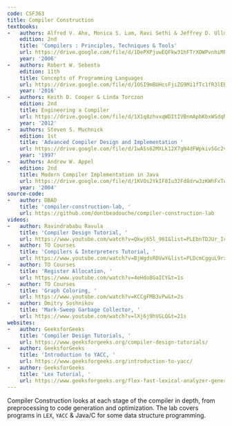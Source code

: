 ```yaml
---
code: CSF363
title: Compiler Construction
textbooks:
-   authors: Alfred V. Aho, Monica S. Lam, Ravi Sethi & Jeffrey D. Ullman
    edition: 2nd
    title: 'Compilers : Principles, Techniques & Tools'
    url: https://drive.google.com/file/d/1DePXPjuwEQFkw31hFTrXOWPvnhiMkphp/view?usp=sharing
    year: '2006'
-   authors: Robert W. Sebesta
    edition: 11th
    title: Concepts of Programming Languages
    url: https://drive.google.com/file/d/1OSI9mBUHcsFjiZG9Mi1fTc1fR3lEBFcV/view?usp=sharing
    year: '2016'
-   authors: Keith D. Cooper & Linda Torczon
    edition: 2nd
    title: Engineering a Compiler
    url: https://drive.google.com/file/d/1X1q8zhvxqWDItIVBnmApbKbxWSdqNGp1/view?usp=sharing
    year: '2012'
-   authors: Steven S. Muchnick
    edition: 1st
    title: 'Advanced Compiler Design and Implementation '
    url: https://drive.google.com/file/d/1wA5s62MXLk12X7gN4dFWpkiv5Gc2vP4f/view?usp=sharing
    year: '1997'
-   authors: Andrew W. Appel
    edition: 2nd
    title: Modern Compiler Implementation in Java
    url: https://drive.google.com/file/d/1KVOs2YkIF8Iu32Fd8drw3zKWhFxTu3Ad/view?usp=sharing
    year: '2004'
source-code:
-   author: DBAD
    title: 'compiler-construction-lab, '
    url: https://github.com/dontbeadouche/compiler-construction-lab
videos:
-   author: Ravindrababu Ravula
    title: 'Compiler Design Tutorial, '
    url: https://www.youtube.com/watch?v=Qkwj65l_96I&list=PLEbnTDJUr_IcPtUXFy2b1sGRPsLFMghhS
-   author: TO Courses
    title: 'Compilers & Interpreters Tutorial, '
    url: https://www.youtube.com/watch?v=BjWgdsRDVwY&list=PLDcmCgguL9rxPoVn2ykUFc8TOpLyDU5gx
-   author: TO Courses
    title: 'Register Allocation, '
    url: https://www.youtube.com/watch?v=4eHdo8GaICY&t=1s
-   author: TO Courses
    title: 'Graph Coloring, '
    url: https://www.youtube.com/watch?v=KCCgFMB3vPw&t=2s
-   author: Dmitry Soshnikov
    title: 'Mark-Sweep Garbage Collector, '
    url: https://www.youtube.com/watch?v=lXj6j9hVGLQ&t=21s
websites:
-   author: GeeksforGeeks
    title: 'Compiler Design Tutorials, '
    url: https://www.geeksforgeeks.org/compiler-design-tutorials/
-   author: GeeksforGeeks
    title: 'Introduction to YACC, '
    url: https://www.geeksforgeeks.org/introduction-to-yacc/
-   author: GeeksforGeeks
    title: 'Lex Tutorial, '
    url: https://www.geeksforgeeks.org/flex-fast-lexical-analyzer-generator/
---
```


Compiler Construction looks at each stage of the compiler in depth, from preprocessing to code generation and optimization. The lab covers programs in `LEX`, `YACC` & Java/C for some data structure programming. 

